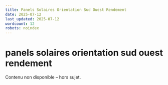 ```yaml
---
title: Panels Solaires Orientation Sud Ouest Rendement
date: 2025-07-12
last_updated: 2025-07-12
wordcount: 12
robots: noindex
---
```


# panels solaires orientation sud ouest rendement

Contenu non disponible – hors sujet.
